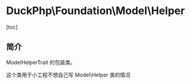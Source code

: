 # DuckPhp\Foundation\Model\Helper
[toc]

## 简介

ModelHelperTrait 的包装类。

这个类用于小工程不想自己写 Model\Helper 类的情况
